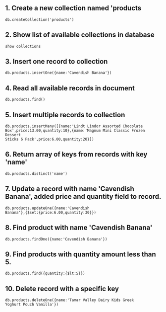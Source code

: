 ## 1. Create a new collection named 'products

<code>db.createCollection('products')</code>

## 2. Show list of available collections in database

<code>show collections</code>

## 3. Insert one record to collection

<code>db.products.insertOne({name:'Cavendish Banana'})</code>

## 4. Read all available records in document

<code>db.products.find()</code>

## 5. Insert multiple records to collection

<code>db.products.insertMany([{name:'Lindt Lindor Assorted Chocolate Box',price:13.00,quantity:10},{name:'Magnum Mini Classic Frozen Dessert Sticks 6 Pack',price:6.00,quantity:20}])</code>

## 6. Return array of keys from records with key 'name'

<code>db.products.distinct('name')</code>

## 7. Update a record with name 'Cavendish Banana', added price and quantity field to record.

<code>db.products.updateOne({name:'Cavendish Banana'},{$set:{price:6.00,quantity:30}})</code>

## 8. Find product with name 'Cavendish Banana'

<code>db.products.findOne({name:'Cavendish Banana'})</code>

## 9. Find products with quantity amount less than 5.

<code>db.products.find({quantity:{$lt:5}})</code>

## 10. Delete record with a specific key

<code>db.products.deleteOne({name:'Tamar Valley Dairy Kids Greek Yoghurt Pouch Vanilla'})</code>
